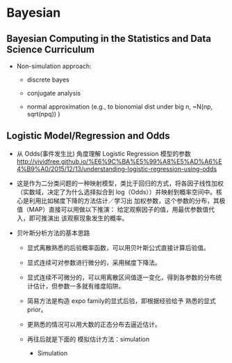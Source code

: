 # Bayesian

## Bayesian Computing in the Statistics and Data Science Curriculum

+ Non-simulation approach:  

  - discrete bayes 

  - conjugate analysis 

  - normal approximation (e.g., to bionomial dist under big n, ~N(np, sqrt(npq)) )

## Logistic Model/Regression and Odds

+ 从 Odds(事件发生比) 角度理解 Logistic Regression 模型的参数 http://vividfree.github.io/%E6%9C%BA%E5%99%A8%E5%AD%A6%E4%B9%A0/2015/12/13/understanding-logistic-regression-using-odds

+ 这是作为二分类问题的一种映射模型，类比于回归的方式，将各因子线性加权（实数域，决定了为什么选择拟合到 log（Odds））并映射到概率空间中。核心是利用比如梯度下降的方法估计／学习出 加权参数，这个参数的分布，其极值（MAP）直接可以用做以下推演： 给定观察因子的值，用最优参数值代入，即可推演出 该观察现象发生的概率。

+ 贝叶斯分析方法的基本思路

  - 显式离散熟悉的后验概率函数，可以用贝叶斯公式直接计算后验值。
  
  - 显式连续可对参数进行微分的，采用梯度下降法。
  
  - 显式连续不可微分的，可以用离散区间值逐一变化，得到各参数的分布统计估计，但参数一多就有维度陷阱。
  
  - 简易方法是构造 expo family的显式后验，即根据经验给予 熟悉的显式prior。
  
  - 更熟悉的情况可以用大数的正态分布去逼近估计。
  
  - 再往后就是下面的 模拟估计方法：simulation
  
    - Simulation
  
  
  
  
  
  
  
  
